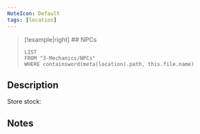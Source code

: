 ```yaml
---
NoteIcon: Default
tags: [location]
---
```




> [!example|right]  ## NPCs
> ```dataview
> LIST
> FROM "3-Mechanics/NPCs"
> WHERE containsword(meta(location).path, this.file.name)
> ```

## Description
Store stock:


## Notes
